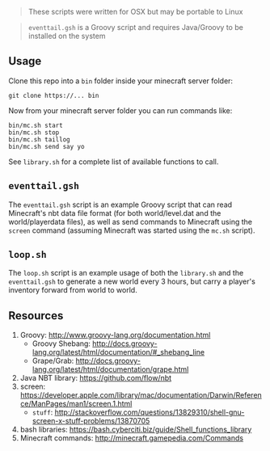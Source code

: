 > These scripts were written for OSX but may be portable to Linux

> `eventtail.gsh` is a Groovy script and requires Java/Groovy to be installed on the system

## Usage

Clone this repo into a `bin` folder inside your minecraft server folder:
```
git clone https://... bin
```

Now from your minecraft server folder you can run commands like:
```
bin/mc.sh start
bin/mc.sh stop
bin/mc.sh taillog
bin/mc.sh send say yo
```

See `library.sh` for a complete list of available functions to call.

## `eventtail.gsh`

The `eventtail.gsh` script is an example Groovy script that can read
Minecraft's nbt data file format (for both world/level.dat and the 
world/playerdata files), as well as send commands to Minecraft using
the `screen` command (assuming Minecraft was started using the `mc.sh`
script).

## `loop.sh`

The `loop.sh` script is an example usage of both the `library.sh` and 
the `eventtail.gsh` to generate a new world every 3 hours, but carry a
player's inventory forward from world to world.

## Resources

1. Groovy: http://www.groovy-lang.org/documentation.html
    * Groovy Shebang: http://docs.groovy-lang.org/latest/html/documentation/#_shebang_line
    * Grape/Grab: http://docs.groovy-lang.org/latest/html/documentation/grape.html
1. Java NBT library: https://github.com/flow/nbt
1. screen: https://developer.apple.com/library/mac/documentation/Darwin/Reference/ManPages/man1/screen.1.html
    * `stuff`: http://stackoverflow.com/questions/13829310/shell-gnu-screen-x-stuff-problems/13870705
1. bash libraries: https://bash.cyberciti.biz/guide/Shell_functions_library
1. Minecraft commands: http://minecraft.gamepedia.com/Commands
